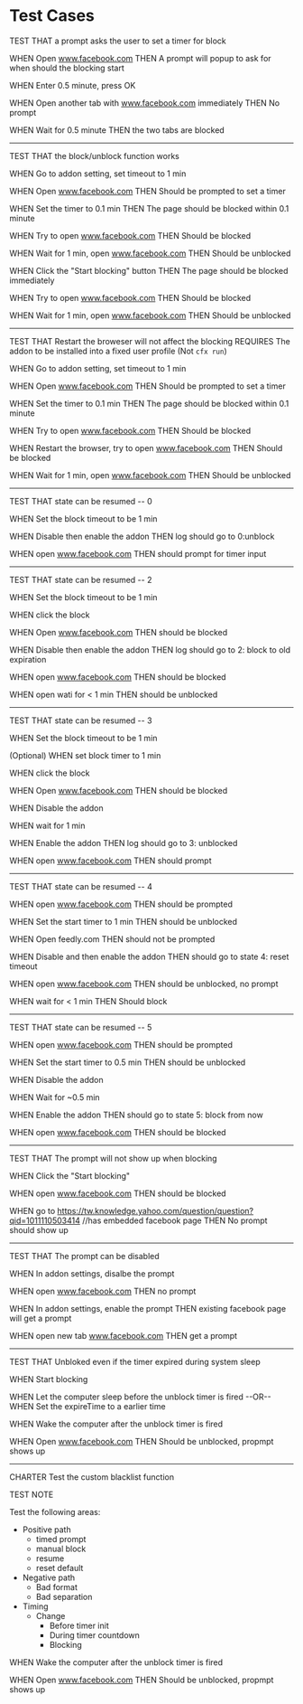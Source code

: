 Test Cases
==========================


TEST THAT a prompt asks the user to set a timer for block

WHEN Open www.facebook.com
THEN A prompt will popup to ask for when should the blocking start

WHEN Enter 0.5 minute, press OK

WHEN Open another tab with www.facebook.com immediately
THEN No prompt

WHEN Wait for 0.5 minute
THEN the two tabs are blocked 


-----------------------

TEST THAT the block/unblock function works

WHEN Go to addon setting, set timeout to 1 min

WHEN Open www.facebook.com 
THEN Should be prompted to set a timer

WHEN Set the timer to 0.1 min
THEN The page should be blocked within 0.1 minute

WHEN Try to open www.facebook.com 
THEN Should be blocked

WHEN Wait for 1 min, open www.facebook.com
THEN Should be unblocked

WHEN Click the "Start blocking" button
THEN The page should be blocked immediately

WHEN Try to open www.facebook.com 
THEN Should be blocked

WHEN Wait for 1 min, open www.facebook.com
THEN Should be unblocked

-------------------------

TEST THAT Restart the broweser will not affect the blocking
REQUIRES The addon to be installed into a fixed user profile (Not `cfx run`)

WHEN Go to addon setting, set timeout to 1 min

WHEN Open www.facebook.com 
THEN Should be prompted to set a timer

WHEN Set the timer to 0.1 min
THEN The page should be blocked within 0.1 minute

WHEN Try to open www.facebook.com 
THEN Should be blocked

WHEN Restart the browser, try to open www.facebook.com 
THEN Should be blocked

WHEN Wait for 1 min, open www.facebook.com
THEN Should be unblocked

-------------------------

TEST THAT state can be resumed -- 0

WHEN Set the block timeout to be 1 min

WHEN Disable then enable the addon
THEN log should go to 0:unblock

WHEN open www.facebook.com
THEN should prompt for timer input

---------------------------

TEST THAT state can be resumed -- 2

WHEN Set the block timeout to be 1 min

WHEN click the block

WHEN Open www.facebook.com
THEN should be blocked

WHEN Disable then enable the addon
THEN log should go to 2: block to old expiration

WHEN open www.facebook.com
THEN should be blocked

WHEN open wati for < 1 min
THEN should be unblocked

------------------------------

TEST THAT state can be resumed -- 3

WHEN Set the block timeout to be 1 min

(Optional) WHEN set block timer to 1 min

WHEN click the block

WHEN Open www.facebook.com
THEN should be blocked

WHEN Disable the addon

WHEN wait for 1 min

WHEN Enable the addon
THEN log should go to 3: unblocked

WHEN open www.facebook.com
THEN should prompt

------------------------------

TEST THAT state can be resumed -- 4

WHEN open www.facebook.com 
THEN should be prompted

WHEN Set the start timer to 1 min
THEN should be unblocked

WHEN Open feedly.com
THEN should not be prompted

WHEN Disable and then enable the addon
THEN should go to state 4: reset timeout

WHEN open www.facebook.com
THEN should be unblocked, no prompt

WHEN wait for < 1 min
THEN Should block

------------------------------

TEST THAT state can be resumed -- 5

WHEN open www.facebook.com 
THEN should be prompted

WHEN Set the start timer to 0.5 min
THEN should be unblocked

WHEN Disable the addon

WHEN Wait for ~0.5 min

WHEN Enable the addon
THEN should go to state 5: block from now

WHEN open www.facebook.com
THEN should be blocked

-----------------------------

TEST THAT The prompt will not show up when blocking

WHEN Click the "Start blocking"

WHEN open www.facebook.com
THEN should be blocked

WHEN go to https://tw.knowledge.yahoo.com/question/question?qid=1011110503414 //has embedded facebook page
THEN No prompt should show up


-----------------------------
TEST THAT The prompt can be disabled

WHEN In addon settings, disalbe the prompt

WHEN open www.facebook.com
THEN no prompt

WHEN In addon settings, enable the prompt
THEN existing facebook page will get a prompt

WHEN open new tab www.facebook.com
THEN get a prompt

-----------------------------
TEST THAT Unbloked even if the timer expired during system sleep

WHEN Start blocking

WHEN Let the computer sleep before the unblock timer is fired
--OR--
WHEN Set the expireTime to a earlier time

WHEN Wake the computer after the unblock timer is fired

WHEN Open www.facebook.com
THEN Should be unblocked, propmpt shows up

----------------------------
CHARTER
Test the custom blacklist function

TEST NOTE

Test the following areas:
  * Positive path
    * timed prompt
    * manual block
    * resume
    * reset default
  * Negative path
    * Bad format
    * Bad separation
  * Timing
    * Change
      * Before timer init
      * During timer countdown
      * Blocking

WHEN Wake the computer after the unblock timer is fired

WHEN Open www.facebook.com
THEN Should be unblocked, propmpt shows up
